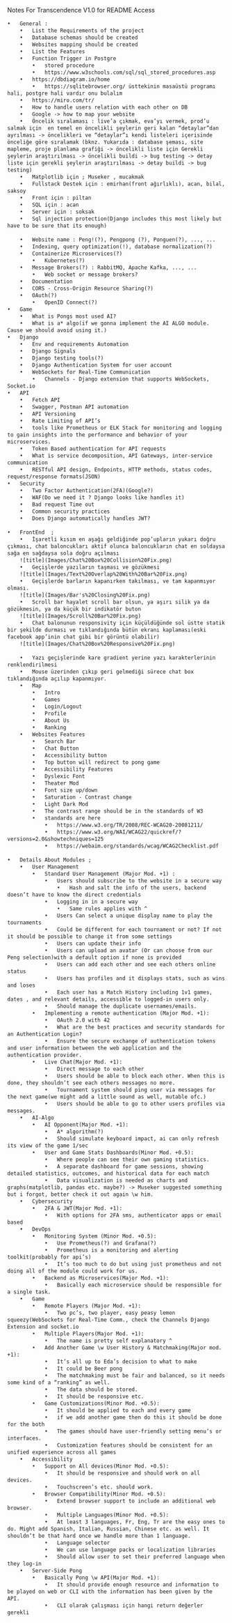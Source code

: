 Notes For Transcendence V1.0 for README Access


	•	General :
		•	List the Requirements of the project
		•	Database schemas should be created
		•	Websites mapping should be created
		•	List the Features
		•	Function Trigger in Postgre
			•	stored procedure
			•	https://www.w3schools.com/sql/sql_stored_procedures.asp
		•	https://dbdiagram.io/home
			•	https://sqlitebrowser.org/ üsttekinin masaüstü programı hali, postgre hali vardır onu bulalım
		•	https://miro.com/tr/
		•	How to handle users relation with each other on DB
		•	Google -> how to map your website
		•	Öncelik sıralaması : live’a çıkmak, eva’yı vermek, prod’u salmak için  en temel en öncelikli şeylerin geri kalan “detaylar”dan ayrılması -> öncelikleri ve “detaylar”ı kendi listeleri içerisinde önceliğe göre sıralamak (bknz. Yukarıda : database şeması, site mapleme, proje planlama grafiği -> öncelikli liste için Gerekli şeylerin araştırılması -> öncelikli buildi -> bug testing -> detay liste için gerekli şeylerin araştırılması -> detay buildi -> bug testing)
		•	Matplotlib için ; Museker , mucakmak
		•	Fullstack Destek için : emirhan(front ağırlıklı), acan, bilal, saksoy
		•	Front için : piltan
		•	SQL için : acan
		•	Server için : soksak
		•	Sql injection protection(Django includes this most likely but have to be sure that its enough)

		•	Website name : Peng!(?), Pengpong (?), Ponguen(?), ..., ...
		•	Indexing, query optimization(!), database normalization(?)
		•	Containerize Microservices(?)
			•	Kubernetes(?)
		•	Message Brokers(?) : RabbitMQ, Apache Kafka, ..., ...
			•	Web socket or message brokers?
		•	Documentation
		•	CORS - Cross-Origin Resource Sharing(?)
		•	OAuth(?)
			•	OpenID Connect(?)
	•	Game
		•	What is Pongs most used AI?
		•	What is a* algo(if we gonna implement the AI ALGO module. Cause we should avoid using it.)
	•	Django
		•	Env and requirements Automation
		•	Django Signals
		•	Django testing tools(?)
		•	Django Authentication System for user account
		•	WebSockets for Real-Time Communication
			•	Channels - Django extension that supports WebSockets, Socket.io
	•	API
		•	Fetch API
		•	Swagger, Postman API automation
		•	API Versioning
		•	Rate Limiting of API’s
		•	tools like Prometheus or ELK Stack for monitoring and logging to gain insights into the performance and behavior of your microservices.
		•	Token Based authentication for API requests
		•	What is service decomposition, API Gateways, inter-service communication
		•	RESTful API design, Endpoints, HTTP methods, status codes, request/response formats(JSON)
	•	Security
		•	Two Factor Authentication(2FA)(Google?)
		•	WAF(Do we need it ? Django looks like handles it)
		•	Bad request Time out
		•	Common security practices
		•	Does Django automatically handles JWT?

	•	FrontEnd  ; 
		•	İşaretli kısım en aşağı geldiğinde pop’upların yukarı doğru çıkması, chat baloncukları aktif olunca baloncukların chat en soldaysa sağa en sağdaysa sola doğru açılması
		![title](Images/Chat%20Box%20Collision%20Fix.png)
		•	Geçişlerde yazıların taşması ve gözükmesi
		![title](Images/Text%20Overlap%20With%20Bar%20Fix.png)
		•	Geçişlerde barların kapanırken takılması, ve tam kapanmıyor olması.
		![title](Images/Bar's%20Closing%20Fix.png)
		•	Scroll bar hayalet scroll bar olsun, ya aşırı silik ya da gözükmesin, ya da küçük bir indikatör buton
		![title](Images/Scroll%20Bar%20Fix.png)
		•	Chat balonunun responsivity için küçüldüğünde sol üstte statik bir şekilde durması ve tıklandığında bütün ekranı kaplaması(eski facebook app’inin chat gibi bir görüntü olabilir)
		![title](Images/Chat%20Box%20Responsive%20Fix.png)

		•	Yazı geçişlerinde kare gradient yerine yazı karakterlerinin renklendirilmesi
		•	Mouse üzerinden çıkıp geri gelmediği sürece chat box tıklandığında açılıp kapanmıyor.
		•	Map
			•	Intro
			•	Games
			•	Login/Logout
			•	Profile
			•	About Us
			•	Ranking
		•	Websites Features
			•	Search Bar
			•	Chat Button
			•	Accessibility button
			•	Top button will redirect to pong game
			•	Accessibility Features
			•	Dyslexic Font
			•	Theater Mod
			•	Font size up/down
			•	Saturation - Contrast change
			•	Light Dark Mod
			•	The contrast range should be in the standards of W3
			•	standards are here
				•	https://www.w3.org/TR/2008/REC-WCAG20-20081211/ 
				•	https://www.w3.org/WAI/WCAG22/quickref/?versions=2.0&showtechniques=125
				•	https://webaim.org/standards/wcag/WCAG2Checklist.pdf

	•	Details About Modules ;
		•	User Management 
			•	Standard User Management (Major Mod. +1) :
				•	Users should subscribe to the website in a secure way
					•	Hash and salt the info of the users, backend doesn’t have to know the direct credentials
				•	Logging in in a secure way
					•	Same rules applies with ^
				•	Users Can select a unique display name to play the tournaments
				•	Could be different for each tournament or not? If not it should be possible to change it from some settings
				•	Users can update their info
				•	Users can upload an avatar (Or can choose from our Peng selection)with a default option if none is provided
				•	Users can add each other and see each others online status
				•	Users has profiles and it displays stats, such as wins and loses
				•	Each user has a Match History including 1v1 games, dates , and relevant details, accessible to logged-in users only.
				•	Should manage the duplicate usernames/emails.
			•	Implementing a remote authentication (Major Mod. +1):
				•	OAuth 2.0 with 42
				•	What are the best practices and security standards for an Authentication Login?
				•	Ensure the secure exchange of authentication tokens and user information between the web application and the authentication provider.
			•	Live Chat(Major Mod. +1):
				•	Direct message to each other
				•	Users should be able to block each other. When this is done, they shouldn’t see each others messages no more.
				•	Tournament system should ping user via messages for the next game(we might add a little sound as well, mutable ofc.)
				•	Users should be able to go to other users profiles via messages.
		•	AI-Algo
			•	AI Opponent(Major Mod. +1):
				•	A* algorithm(?)
				•	Should simulate keyboard impact, ai can only refresh its view of the game 1/sec
			•	User and Game Stats Dashboards(Minor Mod. +0.5):
				•	Where people can see their own gaming statistics.
				•	A separate dashboard for game sessions, showing detailed statistics, outcomes, and historical data for each match
				•	Data visualization is needed as charts and graphs(matplotlib, pandas etc. maybe?) -> Museker suggested something but i forgot, better check it out again \w him.
		•	Cybersecurity
			•	2FA & JWT(Major Mod. +1):
				•	With options for 2FA sms, authenticator apps or email based
		•	DevOps
			•	Monitoring System (Minor Mod. +0.5):
				•	Use Prometheus(?) and Grafana(?)
				•	Prometheus is a monitoring and alerting toolkit(probably for api’s)
				•	It’s too much to do but using just prometheus and not doing all of the module could work for us.
			•	Backend as Microservices(Major Mod. +1):
				•	Basically each microservice should be responsible for a single task.
		•	Game
			•	Remote Players (Major Mod. +1):
				•	Two pc’s, two player, easy peasy lemon squeezy(WebSockets for Real-Time Comm., check the Channels Django Extension and socket.io
			•	Multiple Players(Major Mod. +1):
				•	The name is pretty self explanatory ^
			•	Add Another Game \w User History & Matchmaking(Major mod. +1):
				•	It’s all up to Eda’s decision to what to make
				•	It could be Beer pong
				•	The matchmaking must be fair and balanced, so it needs some kind of a “ranking” as well.
				•	The data should be stored.
				•	It should be responsive etc.
			•	Game Customizations(Minor Mod. +0.5):
				•	It should be applied to each and every game
				•	if we add another game then do this it should be done for the both
				•	The games should have user-friendly setting menu’s or interfaces.
				•	Customization features should be consistent for an unified experience across all games
		•	Accessibility
			•	Support on All devices(Minor Mod. +0.5):
				•	It should be responsive and should work on all devices.
				•	Touchscreen’s etc. should work.
			•	Browser Compatibility(Minor Mod. +0.5):
				•	Extend browser support to include an additional web browser.
				•	Multiple Languages(Minor Mod. +0.5):
				•	At least 3 languages, Fr, Eng, Tr are the easy ones to do. Might add Spanish, Italian, Russian, Chinese etc. as well. It shouldn’t be that hard once we handle more than 1 language.
				•	Language selector
				•	We can use language packs or localization libraries
				•	Should allow user to set their preferred language when they log-in
		•	Server-Side Pong
			•	Basically Pong \w API(Major Mod. +1):
				•	It should provide enough resource and information to be played on web or CLI with the information has been given by the API.
				•	CLI olarak çalışması için hangi return değerler gerekli